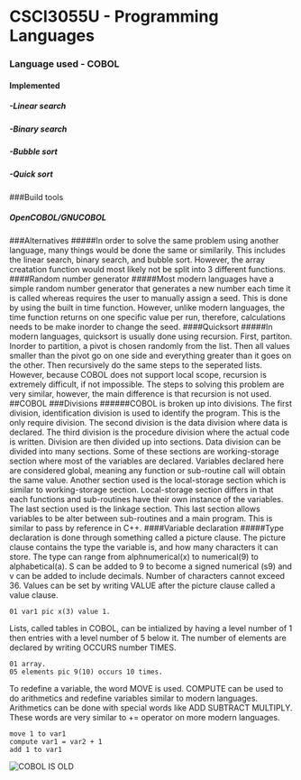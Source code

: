 # CSCI3055U - Programming Languages
### Language used - COBOL
#### Implemented
##### -Linear search
##### -Binary search
##### -Bubble sort
##### -Quick sort

###Build tools
##### OpenCOBOL/GNUCOBOL

###Alternatives
#####In order to solve the same problem using another language, many things would be done the same or similarily. This includes the linear search, binary search, and bubble sort. However, the array creatation function would most likely not be split into 3 different functions. 
####Random number generator
#####Most modern languages have a simple random number generator that generates a new number each time it is called whereas requires the user to manually assign a seed. This is done by using the built in time function. However, unlike modern languages, the time function returns on one specific value per run, therefore, calculations needs to be make inorder to change the seed. 
####Quicksort
#####In modern languages, quicksort is usually done using recursion. First, partiton. Inorder to partition, a pivot is chosen randomly from the list. Then all values smaller than the pivot go on one side and everything greater than it goes on the other. Then recursively do the same steps to the seperated lists. However, because COBOL does not support local scope, recursion is extremely difficult, if not impossible. The steps to solving this problem are very similar, however, the main difference is that recursion is not used.
##COBOL
###Divisions
######COBOL is broken up into divisions. The first division, identification division is used to identify the program. This is the only require division. The second division is the data division where data is declared. The third division is the procedure division where the actual code is written. Division are then divided up into sections. Data division can be divided into many sections. Some of these sections are working-storage section where most of the variables are declared. Variables declared here are considered global, meaning any function or sub-routine call will obtain the same value. Another section used is the local-storage section which is similar to working-storage section. Local-storage section differs in that each functions and sub-routines have their own instance of the variables. The last section used is the linkage section. This last section allows variables to be alter between sub-routines and a main program. This is similar to pass by reference in C++. 
####Variable declaration
#####Type declaration is done through something called a picture clause. The picture clause contains the type the variable is, and how many characters it can store. The type can range from alphnumerical(x) to numerical(9) to alphabetical(a). S can be added to 9 to become a signed numerical (s9) and v can be added to include decimals. Number of characters cannot exceed 36. Values can be set by writing VALUE after the picture clause called a value clause.
```COBOL
01 var1 pic x(3) value 1.
```
Lists, called tables in COBOL, can be intialized by having a level number of 1 then entries with a level number of 5 below it. The number of elements are declared by writing OCCURS number TIMES.

```COBOL
01 array.
05 elements pic 9(10) occurs 10 times.
```
To redefine a variable, the word MOVE is used. COMPUTE can be used to do arithmetics and redefine variables similar to modern languages. Arithmetics can be done with special words like ADD SUBTRACT MULTIPLY. These words are very similar to += operator on more modern languages.
```COBOL
move 1 to var1
compute var1 = var2 + 1
add 1 to var1
```
![COBOL IS OLD](https://octodex.github.com/images/father_timeout.jpg  "COBOL IS OLD" )
